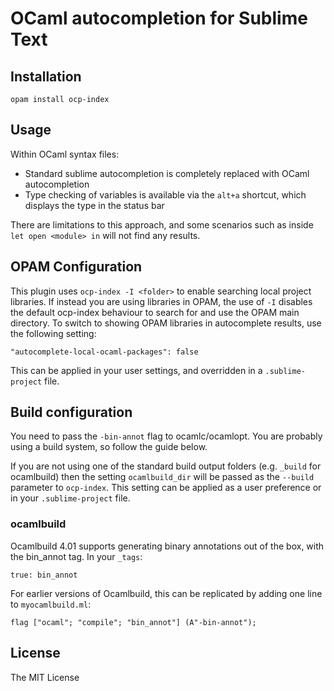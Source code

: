 # OCaml autocompletion for Sublime Text

## Installation

    opam install ocp-index

## Usage

Within OCaml syntax files:

- Standard sublime autocompletion is completely replaced with OCaml autocompletion
- Type checking of variables is available via the `alt+a` shortcut, which displays the type in the status bar

There are limitations to this approach, and some scenarios such as inside `let open <module> in` will not find any results.

## OPAM Configuration

This plugin uses `ocp-index -I <folder>` to enable searching local project libraries. If instead you are using libraries in OPAM, the use of `-I` disables the default ocp-index behaviour to search for and use the OPAM main directory. To switch to showing OPAM libraries in autocomplete results, use the following setting:

    "autocomplete-local-ocaml-packages": false

This can be applied in your user settings, and overridden in a `.sublime-project` file.

## Build configuration

You need to pass the `-bin-annot` flag to ocamlc/ocamlopt. You are probably using a build system, so follow the guide below.

If you are not using one of the standard build output folders (e.g. `_build` for ocamlbuild) then the setting `ocamlbuild_dir` will be passed as the `--build` parameter to `ocp-index`. This setting can be applied as a user preference or in your `.sublime-project` file.

### ocamlbuild

Ocamlbuild 4.01 supports generating binary annotations out of the box, with the bin_annot tag. In your `_tags`:

    true: bin_annot

For earlier versions of Ocamlbuild, this can be replicated by adding one line to `myocamlbuild.ml`:

    flag ["ocaml"; "compile"; "bin_annot"] (A"-bin-annot");


## License

The MIT License
